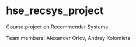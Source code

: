 # hse_recsys_project
Course project on Recommender Systems

Team members: Alexander Orlov, Andrey Kolomiets
